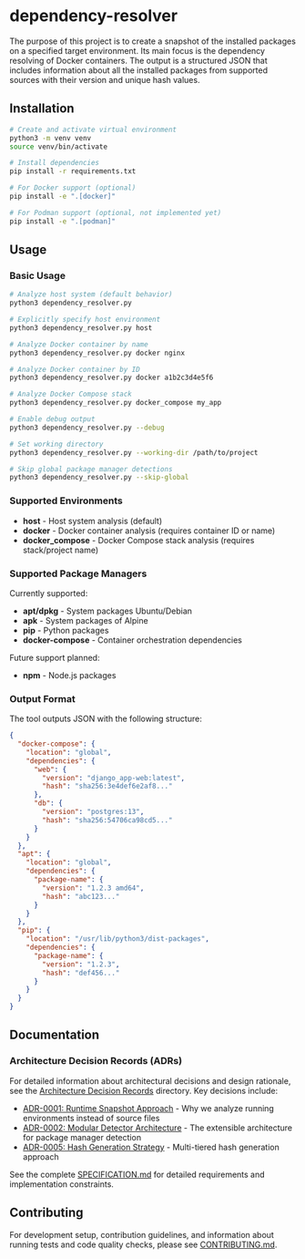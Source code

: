 # dependency-resolver

The purpose of this project is to create a snapshot of the installed packages on a specified target environment.
Its main focus is the dependency resolving of Docker containers.
The output is a structured JSON that includes information about all the installed packages from supported sources with their version and unique hash values.

## Installation

```bash
# Create and activate virtual environment
python3 -m venv venv
source venv/bin/activate

# Install dependencies
pip install -r requirements.txt

# For Docker support (optional)
pip install -e ".[docker]"

# For Podman support (optional, not implemented yet)
pip install -e ".[podman]"
```

## Usage

### Basic Usage

```bash
# Analyze host system (default behavior)
python3 dependency_resolver.py

# Explicitly specify host environment
python3 dependency_resolver.py host

# Analyze Docker container by name
python3 dependency_resolver.py docker nginx

# Analyze Docker container by ID
python3 dependency_resolver.py docker a1b2c3d4e5f6

# Analyze Docker Compose stack
python3 dependency_resolver.py docker_compose my_app

# Enable debug output
python3 dependency_resolver.py --debug

# Set working directory
python3 dependency_resolver.py --working-dir /path/to/project

# Skip global package manager detections
python3 dependency_resolver.py --skip-global
```

### Supported Environments

- **host** - Host system analysis (default)
- **docker** - Docker container analysis (requires container ID or name)
- **docker_compose** - Docker Compose stack analysis (requires stack/project name)

### Supported Package Managers

Currently supported:

- **apt/dpkg** - System packages Ubuntu/Debian
- **apk** - System packages of Alpine
- **pip** - Python packages
- **docker-compose** - Container orchestration dependencies

Future support planned:

- **npm** - Node.js packages

### Output Format

The tool outputs JSON with the following structure:

```json
{
  "docker-compose": {
    "location": "global",
    "dependencies": {
      "web": {
        "version": "django_app-web:latest",
        "hash": "sha256:3e4def6e2af8..."
      },
      "db": {
        "version": "postgres:13",
        "hash": "sha256:54706ca98cd5..."
      }
    }
  },
  "apt": {
    "location": "global",
    "dependencies": {
      "package-name": {
        "version": "1.2.3 amd64",
        "hash": "abc123..."
      }
    }
  },
  "pip": {
    "location": "/usr/lib/python3/dist-packages",
    "dependencies": {
      "package-name": {
        "version": "1.2.3",
        "hash": "def456..."
      }
    }
  }
}
```

## Documentation

### Architecture Decision Records (ADRs)

For detailed information about architectural decisions and design rationale, see the [Architecture Decision Records](./docs/adr/) directory. Key decisions include:

- [ADR-0001: Runtime Snapshot Approach](./docs/adr/0001-runtime-snapshot-approach.md) - Why we analyze running environments instead of source files
- [ADR-0002: Modular Detector Architecture](./docs/adr/0002-modular-detector-architecture.md) - The extensible architecture for package manager detection
- [ADR-0005: Hash Generation Strategy](./docs/adr/0005-hash-generation-strategy.md) - Multi-tiered hash generation approach

See the complete [SPECIFICATION.md](./SPECIFICATION.md) for detailed requirements and implementation constraints.

## Contributing

For development setup, contribution guidelines, and information about running tests and code quality checks, please see [CONTRIBUTING.md](./CONTRIBUTING.md).
